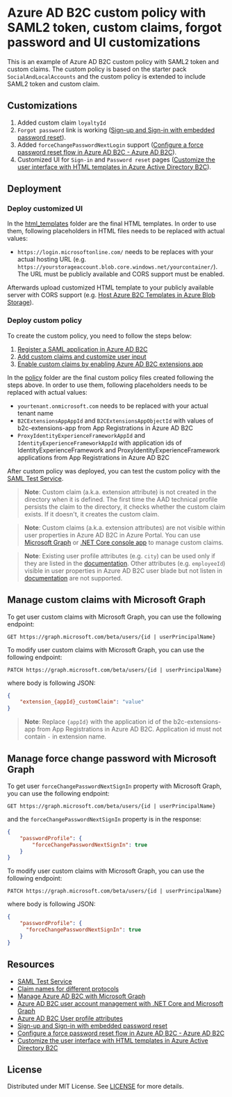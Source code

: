 # Azure AD B2C custom policy with SAML2 token, custom claims, forgot password and UI customizations

This is an example of Azure AD B2C custom policy with SAML2 token and custom claims. The custom policy is based on the starter pack `SocialAndLocalAccounts` and the custom policy is extended to include SAML2 token and custom claim.

## Customizations

1. Added custom claim `loyaltyId`
2. `Forgot password` link is working ([Sign-up and Sign-in with embedded password reset](https://github.com/azure-ad-b2c/samples/tree/master/policies/embedded-password-reset)).
3. Added `forceChangePasswordNextLogin` support ([Configure a force password reset flow in Azure AD B2C - Azure AD B2C](https://learn.microsoft.com/en-us/azure/active-directory-b2c/force-password-reset?pivots=b2c-custom-policy)).
4. Customized UI for `Sign-in` and `Password reset` pages ([Customize the user interface with HTML templates in Azure Active Directory B2C](https://learn.microsoft.com/en-us/azure/active-directory-b2c/customize-ui-with-html?pivots=b2c-custom-policy)).

## Deployment

### Deploy customized UI

In the [html_templates](html_templates) folder are the final HTML templates. In order to use them, following placeholders in HTML files needs to be replaced with actual values:

- `https://login.microsoftonline.com/` needs to be replaces with your actual hosting URL (e.g. `https://yourstorageaccount.blob.core.windows.net/yourcontainer/`). The URL must be publicly available and CORS support must be enabled.

Afterwards upload customized HTML template to your publicly available server with CORS support (e.g. [Host Azure B2C Templates in Azure Blob Storage](https://learn.microsoft.com/en-us/azure/active-directory-b2c/customize-ui-with-html?pivots=b2c-custom-policy#2-create-an-azure-blob-storage-account)).


### Deploy custom policy

To create the custom policy, you need to follow the steps below:

1. [Register a SAML application in Azure AD B2C](https://learn.microsoft.com/en-us/azure/active-directory-b2c/saml-service-provider?tabs=macos&pivots=b2c-custom-policy)
2. [Add custom claims and customize user input](https://learn.microsoft.com/en-us/azure/active-directory-b2c/configure-user-input?pivots=b2c-custom-policy#include-a-claim-in-the-token)
3. [Enable custom claims by enabling Azure AD B2C extensions app](https://learn.microsoft.com/en-us/azure/active-directory-b2c/user-flow-custom-attributes?pivots=b2c-custom-policy#azure-ad-b2c-extensions-app)

In the [policy](policy) folder are the final custom policy files created following the steps above. In order to use them, following placeholders needs to be replaced with actual values:

- `yourtenant.onmicrosoft.com` needs to be replaced with your actual tenant name
- `B2CExtensionsAppAppId` and `B2CExtensionsAppObjectId` with values of b2c-extensions-app from App Registrations in Azure AD B2C
- `ProxyIdentityExperienceFrameworkAppId` and `IdentityExperienceFrameworkAppId` with application ids of IdentityExperienceFramework and ProxyIdentityExperienceFramework applications from App Registrations in Azure AD B2C

After custom policy was deployed, you can test the custom policy with the [SAML Test Service](https://samltestapp2.azurewebsites.net/).

> **Note**: Custom claim (a.k.a. extension attribute) is not created in the directory when it is defined. The first time the AAD technical profile persists the claim to the directory, it checks whether the custom claim exists. If it doesn't, it creates the custom claim.

> **Note**: Custom claims (a.k.a. extension attributes) are not visible within user properties in Azure AD B2C in Azure Portal. You can use [Microsoft Graph](https://learn.microsoft.com/en-us/graph/api/user-get?view=graph-rest-1.0&tabs=http) or [.NET Core console app](https://github.com/Azure-Samples/ms-identity-dotnetcore-b2c-account-management) to manage custom claims.

> **Note**: Existing user profile attributes (e.g. `city`) can be used only if they are listed in the [documentation](https://learn.microsoft.com/en-us/azure/active-directory-b2c/user-profile-attributes#microsoft-entra-user-resource-type). Other attributes (e.g. `employeeId`) visible in user properties in Azure AD B2C user blade but not listen in [documentation](https://learn.microsoft.com/en-us/azure/active-directory-b2c/user-profile-attributes#microsoft-entra-user-resource-type) are not supported.

## Manage custom claims with Microsoft Graph

To get user custom claims with Microsoft Graph, you can use the following endpoint:

```http
GET https://graph.microsoft.com/beta/users/{id | userPrincipalName}
```

To modify user custom claims with Microsoft Graph, you can use the following endpoint:

```http
PATCH https://graph.microsoft.com/beta/users/{id | userPrincipalName}
```

where body is following JSON:

```json
{
	"extension_{appId}_customClaim": "value"
}
```
> **Note**: Replace `{appId}` with the application id of the b2c-extensions-app from App Registrations in Azure AD B2C. Application id must not contain `-` in extension name.

## Manage force change password with Microsoft Graph

To get user `forceChangePasswordNextSignIn` property with Microsoft Graph, you can use the following endpoint:

```http
GET https://graph.microsoft.com/beta/users/{id | userPrincipalName}
```

and the `forceChangePasswordNextSignIn` property is in the response:

```json
{
	"passwordProfile": {
		"forceChangePasswordNextSignIn": true
	}
}
```

To modify user custom claims with Microsoft Graph, you can use the following endpoint:

```http
PATCH https://graph.microsoft.com/beta/users/{id | userPrincipalName}
```

where body is following JSON:

```json
{
    "passwordProfile": {
      "forceChangePasswordNextSignIn": true
    }
}
```

## Resources

- [SAML Test Service](https://samltestapp2.azurewebsites.net/)
- [Claim names for different protocols](https://learn.microsoft.com/en-us/entra/identity-platform/optional-claims#directory-extension-formatting)
- [Manage Azure AD B2C with Microsoft Graph](https://learn.microsoft.com/en-gb/azure/active-directory-b2c/microsoft-graph-operations)
- [Azure AD B2C user account management with .NET Core and Microsoft Graph](https://github.com/Azure-Samples/ms-identity-dotnetcore-b2c-account-management)
- [Azure AD B2C User profile attributes](https://learn.microsoft.com/en-us/azure/active-directory-b2c/user-profile-attributes#microsoft-entra-user-resource-type)
- [Sign-up and Sign-in with embedded password reset](https://github.com/azure-ad-b2c/samples/tree/master/policies/embedded-password-reset)
- [Configure a force password reset flow in Azure AD B2C - Azure AD B2C](https://learn.microsoft.com/en-us/azure/active-directory-b2c/force-password-reset?pivots=b2c-custom-policy)
- [Customize the user interface with HTML templates in Azure Active Directory B2C](https://learn.microsoft.com/en-us/azure/active-directory-b2c/customize-ui-with-html?pivots=b2c-custom-policy)

## License

Distributed under MIT License. See [LICENSE](LICENSE) for more details.